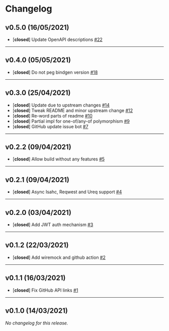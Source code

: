 # Changelog

## v0.5.0 (16/05/2021)
- [**closed**] Update OpenAPI descriptions [#22](https://github.com/fussybeaver/roctogen/pull/22)

---

## v0.4.0 (05/05/2021)
- [**closed**] Do not peg bindgen version [#18](https://github.com/fussybeaver/roctogen/pull/18)

---

## v0.3.0 (25/04/2021)
- [**closed**] Update due to upstream changes [#14](https://github.com/fussybeaver/roctogen/pull/14)
- [**closed**] Tweak README and minor upstream change [#12](https://github.com/fussybeaver/roctogen/pull/12)
- [**closed**] Re-word parts of readme [#10](https://github.com/fussybeaver/roctogen/pull/10)
- [**closed**] Partial impl for one-of/any-of polymorphism [#9](https://github.com/fussybeaver/roctogen/pull/9)
- [**closed**] GitHub update issue bot [#7](https://github.com/fussybeaver/roctogen/pull/7)

---

## v0.2.2 (09/04/2021)
- [**closed**] Allow build without any features [#5](https://github.com/fussybeaver/roctogen/pull/5)

---

## v0.2.1 (09/04/2021)
- [**closed**] Async Isahc, Reqwest and Ureq support [#4](https://github.com/fussybeaver/roctogen/pull/4)

---

## v0.2.0 (03/04/2021)
- [**closed**] Add JWT auth mechanism [#3](https://github.com/fussybeaver/roctogen/pull/3)

---

## v0.1.2 (22/03/2021)
- [**closed**] Add wiremock and github action [#2](https://github.com/fussybeaver/roctogen/pull/2)

---

## v0.1.1 (16/03/2021)
- [**closed**] Fix GitHub API links [#1](https://github.com/fussybeaver/roctogen/pull/1)

---

## v0.1.0 (14/03/2021)
*No changelog for this release.*
